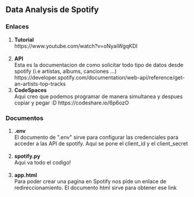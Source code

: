 <h2>Data Analysis de Spotify</h2>

<h3>Enlaces</h3>
<ol>
  <li><b>Tutorial</b><br>
  https://www.youtube.com/watch?v=oNyaiWgqKDI</li><br>

  <li><b>API</b><br>
  Esta es la documentacion de como solicitar todo tipo de datos desde spotify (i.e artistas, albums, canciones ...)
  https://developer.spotify.com/documentation/web-api/reference/get-an-artists-top-tracks</li>

  <li><b>CodeSpaces</b><br>
  Aqui creo que podemos programar de manera simultanea y despues copiar y pegar :D
  https://codeshare.io/6p6ozO
  </li>
</ol>

<h3>Documentos</h3>
<ol>
  <li><b>.env</b><br>
  El documento de ".env" sirve para configurar las credenciales para acceder a las API de spotify. Aqui se pone el client_id y el client_secret</li><br>

  <li><b>spotify.py</b><br>
  Aqui va todo el codigo!</li><br>

  <li><b>app.html</b><br>
  Para poder crear una pagina en Spotify nos pide un enlace de redireccionamiento. El documento html sirve para obtener ese link</li>
</ol>
